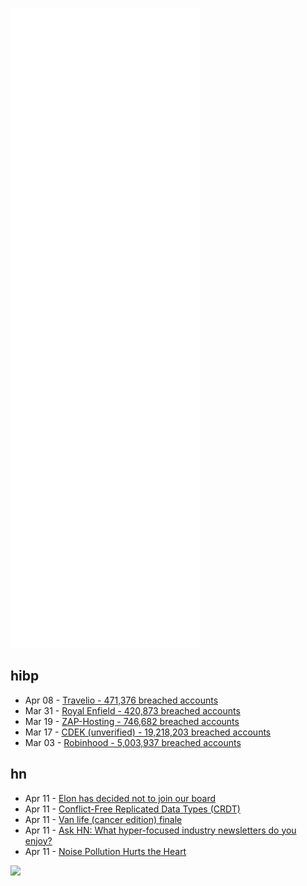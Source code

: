 ![Metrics](https://raw.githubusercontent.com/phixion/phixion/master/metrics.svg)

## hibp

<!--
for https://github.com/phixion/phixion/blob/main/.github/workflows/feeds.yml
-->
<!--START_SECTION:haveibeenpwnd-->
- Apr 08 - [Travelio - 471,376 breached accounts](https://haveibeenpwned.com/PwnedWebsites#Travelio)
- Mar 31 - [Royal Enfield - 420,873 breached accounts](https://haveibeenpwned.com/PwnedWebsites#RoyalEnfield)
- Mar 19 - [ZAP-Hosting - 746,682 breached accounts](https://haveibeenpwned.com/PwnedWebsites#ZAPHosting)
- Mar 17 - [CDEK (unverified) - 19,218,203 breached accounts](https://haveibeenpwned.com/PwnedWebsites#CDEK)
- Mar 03 - [Robinhood - 5,003,937 breached accounts](https://haveibeenpwned.com/PwnedWebsites#Robinhood)
<!--END_SECTION:haveibeenpwnd-->

## hn

<!--
for https://github.com/phixion/phixion/blob/main/.github/workflows/feeds.yml
-->
<!--START_SECTION:hn-->
- Apr 11 - [Elon has decided not to join our board](https://twitter.com/paraga/status/1513354622466867201)
- Apr 11 - [Conflict-Free Replicated Data Types (CRDT)](https://crdt.tech/)
- Apr 11 - [Van life (cancer edition) finale](https://imgur.com/gallery/prUy1Kt)
- Apr 11 - [Ask HN: What hyper-focused industry newsletters do you enjoy?](https://news.ycombinator.com/item?id=30983517)
- Apr 11 - [Noise Pollution Hurts the Heart](https://knowablemagazine.org/article/health-disease/2021/how-noise-pollution-affects-heart-health)
<!--END_SECTION:hn-->

<!--
for https://yhype.me
-->
![](https://hit.yhype.me/github/profile?user_id=13013670)
